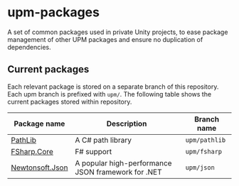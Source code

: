 # upm-packages
A set of common packages used in private Unity projects, to ease package management of other UPM packages and ensure no duplication of dependencies.

## Current packages

Each relevant package is stored on a separate branch of this repository. Each upm branch is prefixed with `upm/`.
The following table shows the current packages stored within repository.

| Package name                                       | Description                                       | Branch name       |
| -------------------------------------------------- | ------------------------------------------------- | ----------------- |
| [PathLib](https://github.com/nemec/pathlib)        | A C# path library                                 | `upm/pathlib`     |
| [FSharp.Core](https://fsharp.org/)                 | F# support                                        | `upm/fsharp`      |
| [Newtonsoft.Json](https://www.newtonsoft.com/json) | A popular high-performance JSON framework for .NET| `upm/json`        |
